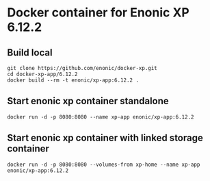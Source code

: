 # Docker container for Enonic XP 6.12.2

## Build local

    git clone https://github.com/enonic/docker-xp.git
    cd docker-xp-app/6.12.2
    docker build --rm -t enonic/xp-app:6.12.2 .

## Start enonic xp container standalone

    docker run -d -p 8080:8080 --name xp-app enonic/xp-app:6.12.2

## Start enonic xp container with linked storage container

    docker run -d -p 8080:8080 --volumes-from xp-home --name xp-app enonic/xp-app:6.12.2

